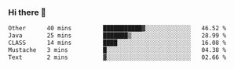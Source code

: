 ### Hi there 👋

<!--START_SECTION:waka-->

```txt
Other      40 mins         ███████████▓░░░░░░░░░░░░░   46.52 %
Java       25 mins         ███████▒░░░░░░░░░░░░░░░░░   28.99 %
CLASS      14 mins         ████░░░░░░░░░░░░░░░░░░░░░   16.08 %
Mustache   3 mins          █░░░░░░░░░░░░░░░░░░░░░░░░   04.38 %
Text       2 mins          ▓░░░░░░░░░░░░░░░░░░░░░░░░   02.66 %
```

<!--END_SECTION:waka-->

<!--
**jerry-shao/jerry-shao** is a ✨ _special_ ✨ repository because its `README.md` (this file) appears on your GitHub profile.

Here are some ideas to get you started:

- 🔭 I’m currently working on ...
- 🌱 I’m currently learning ...
- 👯 I’m looking to collaborate on ...
- 🤔 I’m looking for help with ...
- 💬 Ask me about ...
- 📫 How to reach me: ...
- 😄 Pronouns: ...
- ⚡ Fun fact: ...
-->
